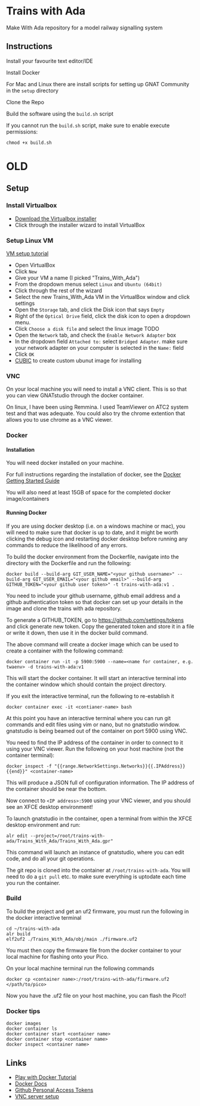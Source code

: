 # Trains with Ada
Make With Ada repository for a model railway signalling system

## Instructions
Install your favourite text editor/IDE

Install Docker

For Mac and Linux there are install scripts for setting up GNAT Community in the `setup` directory

Clone the Repo

Build the software using the `build.sh` script

If you cannot run the `build.sh` script, make sure to enable execute permissions:
```
chmod +x build.sh
```


# OLD
##  Setup

### Install Virtualbox
- [Download the Virtualbox installer](https://www.oracle.com/virtualization/technologies/vm/downloads/virtualbox-downloads.html)
- Click through the installer wizard to install VirtualBox

### Setup Linux VM
[VM setup tutorial](https://community.microcenter.com/kb/articles/419-how-to-install-linux-in-a-virtual-machine-windows-10)
- Open VirtualBox
- Click `New`
- Give your VM a name (I picked "Trains_With_Ada")
- From the dropdown menus select `Linux` and `Ubuntu (64bit)`
- Click through the rest of the wizard
- Select the new Trains_With_Ada VM in the VirtualBox window and click settings
- Open the `Storage` tab, and click the Disk icon that says `Empty`
- Right of the `Optical Drive` field, click the disk icon to open a dropdown menu. 
- Click `Choose a disk file` and select the linux image TODO
- Open the `Network` tab, and check the `Enable Network Adapter` box
- In the dropdown field `Attached to:` select `Bridged Adapter`. make sure your network adapter on your computer is selected in the `Name:` field
- Click `OK`
- [CUBIC](https://linuxhint.com/customize_ubuntu_iso_create_spin/) to create custom ubunut image for installing


### VNC
On your local machine you will need to install a VNC client. This is so that you can view GNATstudio through the docker container.

On linux, I have been using Remmina. I used TeamViewer on ATC2 system test and that was adequate. You could also try the chrome extention that allows you to use chrome as a VNC viewer.

### Docker

#### Installation
You will need docker installed on your machine.

For full instructions regarding the installation of docker, see the [Docker Getting Started Guide](https://www.docker.com/get-started)

You will also need at least 15GB of space for the completed docker image/containers

#### Running Docker
If you are using docker desktop (i.e. on a windows machine or mac), you will need to make sure that docker is up to date, and it might be worth clicking the debug icon and restarting docker desktop before running any commands to reduce the likelihood of any errors.

To build the docker environment from the Dockerfile, navigate into the directory with the Dockerfile and run the following:
```
docker build --build-arg GIT_USER_NAME="<your github username>" --build-arg GIT_USER_EMAIL="<your github email>" --build-arg GITHUB_TOKEN="<your github user token>" -t trains-with-ada:v1 .
```
You need to include your github username, github email address and a github authentication token so that docker can set up your details in the image and clone the trains with ada repository.

To generate a GITHUB_TOKEN, go to https://github.com/settings/tokens and click generate new token. Copy the generated token and store it in a file or write it down, then use it in the docker build command.

The above command will create a docker image which can be used to create a container with the following command:

```
docker container run -it -p 5900:5900 --name=<name for container, e.g. twaenv> -d trains-with-ada:v1
```

This will start the docker container. It will start an interactive terminal into the container window which should contain the project directory.

If you exit the interactive terminal, run the following to re-establish it
```
docker container exec -it <contianer-name> bash
```

At this point you have an interactive terminal where you can run git commands and edit files using vim or nano, but no gnatstudio window. gnatstudio is being beamed out of the container on port 5900 using VNC.

You need to find the IP address of the container in order to connect to it using your VNC viewer. Run the following on your host machine (not the container terminal):
```
docker inspect -f "{{range.NetworkSettings.Networks}}{{.IPAddress}}{{end}}" <container-name>
```

This will produce a JSON full of configuration information. The IP address of the container should be near the bottom.

Now connect to `<IP address>:5900` using your VNC viewer, and you should see an XFCE desktop environment!

To launch gnatstudio in the container, open a terminal from within the XFCE desktop environment and run:
```
alr edit --project=/root/trains-with-ada/Trains_With_Ada/Trains_With_Ada.gpr"
```
This command will launch an instance of gnatstudio, where you can edit code, and do all your git operations.

The git repo is cloned into the container at `/root/trains-with-ada`. You will need to do a `git pull` etc. to make sure everything is uptodate each time you run the container.


### Build
To build the project and get an uf2 firmware, you must run the following in the docker interactive terminal
```
cd ~/trains-with-ada
alr build
elf2uf2 ./Trains_With_Ada/obj/main ./firmware.uf2
```

You must then copy the firmware file from the docker container to your local machine for flashing onto your Pico.

On your local machine terminal run the following commands
```
docker cp <container name>:/root/trains-with-ada/firmware.uf2 </path/to/pico>
```
Now you have the .uf2 file on your host machine, you can flash the Pico!!

### Docker tips
```
docker images
docker container ls
docker container start <container name>
docker container stop <container name>
docker inspect <container name>
```

## Links
- [Play with Docker Tutorial](https://training.play-with-docker.com/)
- [Docker Docs](https://docs.docker.com/)
- [Github Personal Access Tokens](https://docs.github.com/en/github/authenticating-to-github/keeping-your-account-and-data-secure/creating-a-personal-access-token)
- [VNC server setup](https://www.cloudsavvyit.com/10520/how-to-run-gui-applications-in-a-docker-container/)

